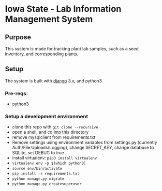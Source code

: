 # Iowa State - Lab Information Management System

## Purpose
This system is made for tracking plant lab samples, such as a seed inventory, and corresponding plants.

## Setup
The system is built with [django] 3.x, and python3 

### Pre-reqs:
* python3

### Setup a development environment
* clone this repo with `git clone --recursive`
* open a shell, and cd into this directory
* remove mysqlclient from requirements.txt
* Remove settings using environment variables from settings.py (currently Auth/File Uploads/Logging), change SECRET_KEY, change database to SQLite, set DEBUG to true
* install virtualenv: `pip3 install virtualenv`
* `virtualenv env -p $(which python3)`
* `source env/bin/activate`
* `pip install -r requirements.txt`
* `python manage.py migrate`
* `python manage.py createsuperuser`

[django]: https://www.djangoproject.com/

